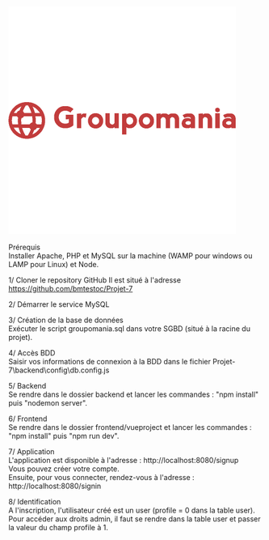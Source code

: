![Image](frontend/vueproject/src/assets/icon-left-font3.png)

Prérequis  
Installer Apache, PHP et MySQL sur la machine (WAMP pour windows ou LAMP pour Linux) et Node.

1/ Cloner le repository GitHub 
Il est situé à l'adresse https://github.com/bmtestoc/Projet-7

2/ Démarrer le service MySQL

3/ Création de la base de données  
Exécuter le script groupomania.sql dans votre SGBD (situé à la racine du projet).

4/ Accès BDD  
Saisir vos informations de connexion à la BDD dans le fichier Projet-7\backend\config\db.config.js

5/ Backend  
Se rendre dans le dossier backend et lancer les commandes : "npm install" puis "nodemon server".

6/ Frontend  
Se rendre dans le dossier frontend/vueproject et lancer les commandes : "npm install" puis "npm run dev".

7/ Application  
L'application est disponible à l'adresse : http://localhost:8080/signup  
Vous pouvez créer votre compte.  
Ensuite, pour vous connecter, rendez-vous à l'adresse : http://localhost:8080/signin 

8/ Identification  
A l'inscription, l'utilisateur créé est un user (profile = 0 dans la table user).  
Pour accéder aux droits admin, il faut se rendre dans la table user et  passer la valeur du champ profile à 1.


